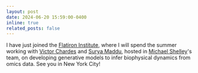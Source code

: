 ```yaml
---
layout: post
date: 2024-06-20 15:59:00-0400
inline: true
related_posts: false
---
```


I have just joined the [Flatiron Institute](https://www.simonsfoundation.org/flatiron/), where I will spend the summer working with [Victor Chardes](https://www.simonsfoundation.org/people/victor-chardes/) and [Surya Maddu](https://www.simonsfoundation.org/people/suryanarayana-maddu/), hosted in [Michael Shelley](https://math.nyu.edu/~shelley/)'s team, on developing generative models to infer biophysical dynamics from omics data. See you in New York City! 
